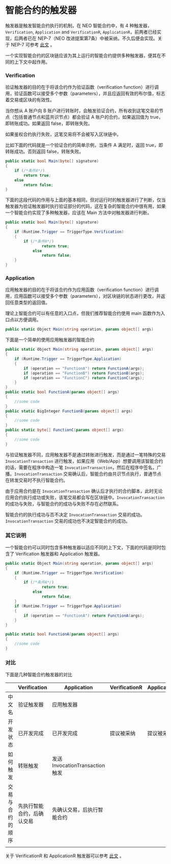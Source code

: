 # 智能合约的触发器

触发器是触发智能合约执行的机制，在 NEO 智能合约中，有 4 种触发器，`Verification`, `Application` and `VerificationR`, `ApplicationR`，前两者已经实现，后两者已在 NEP-7（NEO 改进提案第7条）中被采纳，不久后便会实现。关于 NEP-7 可参考 [此文](https://github.com/neo-project/proposals/blob/597f0dc53a80bbedb14974c8168f8df288c1d82e/nep-7.mediawiki) 。

一个实现智能合约的区块链应该为其上运行的智能合约提供多种触发器，便其在不同的上下文中起作用。

### Verification

验证触发器的目的在于将该合约作为验证函数（verification function）进行调用，验证函数可以接受多个参数（parameters），并且应返回有效的布尔值，标志着交易或区块的有效性。

当你想从 A 账户向 B 账户进行转账时，会触发验证合约，所有收到这笔交易的节点（包括普通节点和蓝共识节点）都会验证 A 账户的合约，如果返回值为 true，即转账成功。如果返回 false，即转账失败。

如果鉴权合约执行失败，这笔交易将不会被写入区块链中。

比如下面的代码就是一个验证合约的简单示例，当条件 A 满足时，返回 true，即转账成功。否则返回 false，转账失败。

```c#
public static bool Main(byte[] signature)
{
    if (/*条件A*/)
        return true;
    else
        return false;
}
```
下面的这段代码的作用与上面的基本相同，但对运行时的触发器进行了判断，仅当触发器为验证触发器时执行验证部分的代码，这在复杂的智能合约中很有用，如果一个智能合约实现了多种触发器，应该在 Main 方法中对触发器进行判断。


```c#
public static bool Main(byte[] signature)
{
    if (Runtime.Trigger == TriggerType.Verification)
    {
        if (/*条件A*/)
                return true;
            else
                return false;
    }  
}
```

### Application 

应用触发器的目的在于将该合约作为应用函数（verification function）进行调用，应用函数可以接受多个参数（parameters），对区块链的状态进行更改，并返回任意类型的返回值。

理论上智能合约可以有任意的入口点，但我们推荐智能合约使用 main 函数作为入口点以方便调用。

```c#
public static Object Main(string operation, params object[] args) 
```

下面是一个简单的使用应用触发器的智能合约

```c#
public static Object Main(string operation, params object[] args)
{
    if (Runtime.Trigger == TriggerType.Application)
    {
        if (operation == "FunctionA") return FunctionA(args);
        if (operation == "FunctionB") return FunctionB(args);
        if (operation == "FunctionC") return FunctionC(args);
    }  
}
public static bool FunctionA(params object[] args)
{
    //some code  
}
public static BigInteger FunctionB(params object[] args)
{
    //some code  
}
public static byte[] FunctionC(params object[] args)
{
    //some code  
}
```

与验证触发器不同，应用触发器不是通过转账进行触发，而是通过一笔特殊的交易 `InvocationTransaction` 进行触发，如果应用（Web/App）想要调用该智能合约的话，需要在程序中构造一笔 `InvocationTransaction`，然后在程序中签名，广播。`InvocationTransaction` 交易确认后，智能合约由共识节点执行，普通节点在转发交易时不执行智能合约。

由于应用合约是在 `InvocationTransaction` 确认后才执行的合约脚本，此时无论应用合约执行成功或失败，该笔交易都会写在区块链中。`InvocationTransaction` 的成功与失败，与智能合约的成功与失败不存在必然联系。

智能合约的执行成功与否不决定 `InvocationTransaction` 交易的成功。 `InvocationTransaction` 交易的成功也不决定智能合约的成功。

### 其它说明

一个智能合约可以同时包含多种触发器以适应不同的上下文，下面的代码是同时包含了 Verification 触发器和 Application 触发器。

```c#
public static Object Main(string operation, params object[] args)
{
    if (Runtime.Trigger == TriggerType.Verification)
    {
        if (/*条件A*/)
                return true;
            else
                return false;
    }  
    if (Runtime.Trigger == TriggerType.Application)
    {
        if (operation == "FunctionA") return FunctionA(args);
    }  
}

public static bool FunctionA(params object[] args)
{
    //some code  
}
```

### 对比

下面是几种智能合约触发器的对比

|                  | Verification               | Application                     | VerificationR | ApplicationR |
| ---------------- | -------------------------- | ------------------------------- | ------------- | ------------ |
| 中文名           | 验证触发器                 | 应用触发器                      |               |              |
| 开发状态         | 已开发完成                 | 已开发完成                      | 提议被采纳    | 提议被采纳   |
| 如何触发         | 转账触发                   | 发送 InvocationTransaction 触发 |               |              |
| 交易与合约的顺序 | 先执行智能合约，后确认交易 | 先确认交易，后执行智能合约      |               |              |
|                  |                            |                                 |               |              |

关于 VerificationR 和 ApplicationR 触发器可以参考 [此文](https://github.com/neo-project/proposals/blob/597f0dc53a80bbedb14974c8168f8df288c1d82e/nep-7.mediawiki) 。